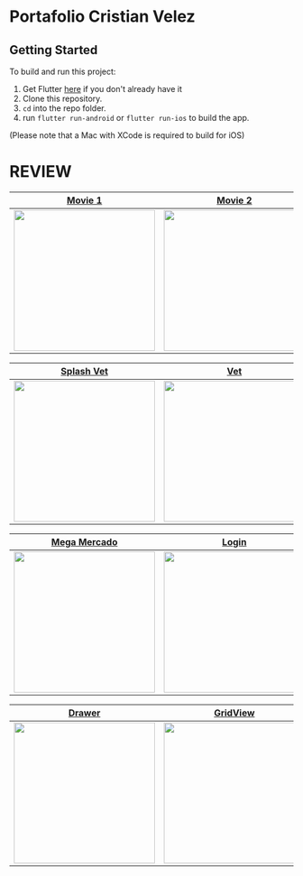 # Portafolio Cristian Velez

## Getting Started

To build and run this project:

1. Get Flutter [here](https://flutter.dev) if you don't already have it
2. Clone this repository.
3. `cd` into the repo folder.
4. run `flutter run-android` or `flutter run-ios` to build the app.

(Please note that a Mac with XCode is required to build for iOS)

# REVIEW

| [**Movie 1**](https://imgbox.com/lQwx7qBj)          | [**Movie 2**](https://imgbox.com/HS9dlXfz)          |
| --------------------------------------------------- | --------------------------------------------------- |
| <img src="https://imgbox.com/lQwx7qBj" width="250"> | <img src="https://imgbox.com/HS9dlXfz" width="250"> |

| [**Splash Vet**](https://images2.imgbox.com/4c/41/IL7FSIjx_o.gif)       | [**Vet**](https://imgbox.com/ctYfvBje)              |
| ----------------------------------------------------------------------- | --------------------------------------------------- |
| <img src="https://images2.imgbox.com/4c/41/IL7FSIjx_o.gif" width="250"> | <img src="https://imgbox.com/ctYfvBje" width="250"> |

| [**Mega Mercado**](https://imgbox.com/rFVMi8bU)     | [**Login**](https://imgbox.com/JQambEH4)            |
| --------------------------------------------------- | --------------------------------------------------- |
| <img src="https://imgbox.com/rFVMi8bU" width="250"> | <img src="https://imgbox.com/JQambEH4" width="250"> |

| [**Drawer**](https://imgbox.com/YRCNcNa6)           | [**GridView**](https://imgbox.com/TSNSMH6Y)         |
| --------------------------------------------------- | --------------------------------------------------- |
| <img src="https://imgbox.com/YRCNcNa6" width="250"> | <img src="https://imgbox.com/TSNSMH6Y" width="250"> |
